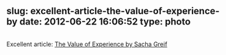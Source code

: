 slug: excellent-article-the-value-of-experience-by
date: 2012-06-22 16:06:52
type: photo
---

<a href="http://sachagreif.com/the-value-of-experience/"><img src="{{@asset.url swerner/tumblr/2012-06-22-excellent-article-the-value-of-experience-by-527107036e.png}}" alt=""/></a>

Excellent article: [The Value of Experience by Sacha Greif](http://sachagreif.com/the-value-of-experience/)
